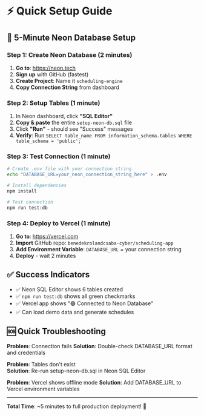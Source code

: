 # ⚡ Quick Setup Guide

## 🚀 5-Minute Neon Database Setup

### Step 1: Create Neon Database (2 minutes)
1. **Go to**: https://neon.tech
2. **Sign up** with GitHub (fastest)
3. **Create Project**: Name it `scheduling-engine`
4. **Copy Connection String** from dashboard

### Step 2: Setup Tables (1 minute)
1. In Neon dashboard, click **"SQL Editor"**
2. **Copy & paste** the entire `setup-neon-db.sql` file
3. Click **"Run"** - should see "Success" messages
4. **Verify**: Run `SELECT table_name FROM information_schema.tables WHERE table_schema = 'public';`

### Step 3: Test Connection (1 minute)
```bash
# Create .env file with your connection string
echo "DATABASE_URL=your_neon_connection_string_here" > .env

# Install dependencies
npm install

# Test connection
npm run test:db
```

### Step 4: Deploy to Vercel (1 minute)
1. **Go to**: https://vercel.com
2. **Import** GitHub repo: `benedekrolandcsaba-cyber/scheduling-app`
3. **Add Environment Variable**: `DATABASE_URL` = your connection string
4. **Deploy** - wait 2 minutes

## ✅ Success Indicators

- ✅ Neon SQL Editor shows 6 tables created
- ✅ `npm run test:db` shows all green checkmarks
- ✅ Vercel app shows "🟢 Connected to Neon Database"
- ✅ Can load demo data and generate schedules

## 🆘 Quick Troubleshooting

**Problem**: Connection fails
**Solution**: Double-check DATABASE_URL format and credentials

**Problem**: Tables don't exist  
**Solution**: Re-run setup-neon-db.sql in Neon SQL Editor

**Problem**: Vercel shows offline mode
**Solution**: Add DATABASE_URL to Vercel environment variables

---

**Total Time**: ~5 minutes to full production deployment! 🎉